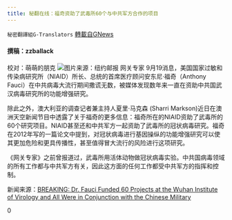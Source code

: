 ```yaml
---
title: 秘翻在线：福奇资助了武毒所60个与中共军方合作的项目
---
```

`秘密翻譯組G-Translators` [轉載自GNews](https://gnews.org/zh-hans/1545214/)

#### 撰稿：zzballack
校对：萌萌的朋克
![](https://assets.gnews.org/wp-content/uploads/2021/09/2-78.jpg)图片来源：纽约邮报
网关专家 9月19消息，美国国家过敏和传染病研究所（NIAID）所长、总统的首席医疗顾问安东尼·福奇（Anthony Fauci）在中共病毒大流行期间撒谎无数，被媒体发现数年来一直在资助中共国武汉病毒研究所的功能增强研究。

除此之外，澳大利亚的调查记者兼主持人夏里·马克森 (Sharri Markson)近日在澳洲天空新闻节目中透露了关于福奇的更多信息：福奇所在的NIAID资助了武毒所的60个研究项目。NIAID甚至还和中共军方一起资助了武毒所的冠状病毒研究。福奇在2012年写的一篇论文中提到，对冠状病毒进行基因操纵的功能增强研究可以使其更加危险和更具传播性，甚至值得冒大流行的风险进行这项研究。

《网关专家》之前曾报道过，武毒所用活体动物做冠状病毒实验。中共国病毒领域的所有工作都与中共军方有关，因此这方面的任何工作都受中共军方的指挥和控制。

新闻来源：[BREAKING: Dr. Fauci Funded 60 Projects at the Wuhan Institute of Virology and All Were in Conjunction with the Chinese Military](https://www.thegatewaypundit.com/2021/09/breaking-dr-fauci-funded-60-projects-wuhan-institute-virology-conjunction-chinese-military/)

0
